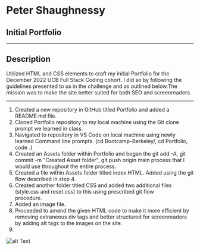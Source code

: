 # Peter Shaughnessy
## Initial Portfolio
___


## Description

Utilized HTML and CSS elements to craft my initial Portfolio for the December 2022 UCB Full Stack Coding cohort. I did so by following the guidelines presented to us in the challenge and as outlined below.The mission was to make the site better suited for both SEO and screenreaders.
___

1. Created a new repository in GitHub titled Portfolio and added a README.md file.
2. Cloned Portfolio repository to my local machine using the Git clone prompt we learned in class.
3. Navigated to repository in VS Code on local machine using newly learned Command line prompts.
   (cd Bootcamp-Berkeley/,  cd Portfolio, code .) 
4. Created an Assets folder within Portfolio and began the git add -A, git commit -m "Created Asset folder", git push origin main 
   process that I would use throughout the entire process.
5. Created a file within Assets folder titled index.HTML. Added using the git flow described in step 4.
6. Created another folder titled CSS and added two additional files (style.css and reset.css) to this using prescribed git flow     
   procedure.
7. Added an image file.
8. Proceeded to amend the given HTML code to make it more efficient by removing extraneous div tags and better structured for screenreaders by adding alt tags to the images on the site.
9. 


![alt Text](./assets/img/horiseon.png)